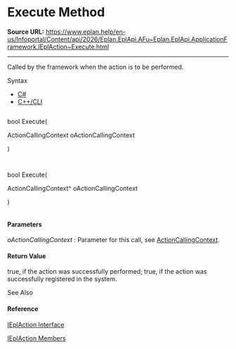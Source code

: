 # Execute Method

**Source URL:** https://www.eplan.help/en-us/Infoportal/Content/api/2026/Eplan.EplApi.AFu~Eplan.EplApi.ApplicationFramework.IEplAction~Execute.html

---

Called by the framework when the action is to be performed.

Syntax

- [C#](#i-syntax-CS)
- [C++/CLI](#i-syntax-CPP2005)

```
```
bool Execute( 
   ActionCallingContext oActionCallingContext
)
```
```

```
```
bool Execute( 
   ActionCallingContext^ oActionCallingContext
)
```
```

#### Parameters

*oActionCallingContext*
:   Parameter for this call, see [ActionCallingContext](Eplan.EplApi.AFu~Eplan.EplApi.ApplicationFramework.ActionCallingContext.html).

#### Return Value

true, if the action was successfully performed; true, if the action was successfully registered in the system.



See Also

#### Reference

[IEplAction Interface](Eplan.EplApi.AFu~Eplan.EplApi.ApplicationFramework.IEplAction.html)
  
[IEplAction Members](Eplan.EplApi.AFu~Eplan.EplApi.ApplicationFramework.IEplAction_members.html)